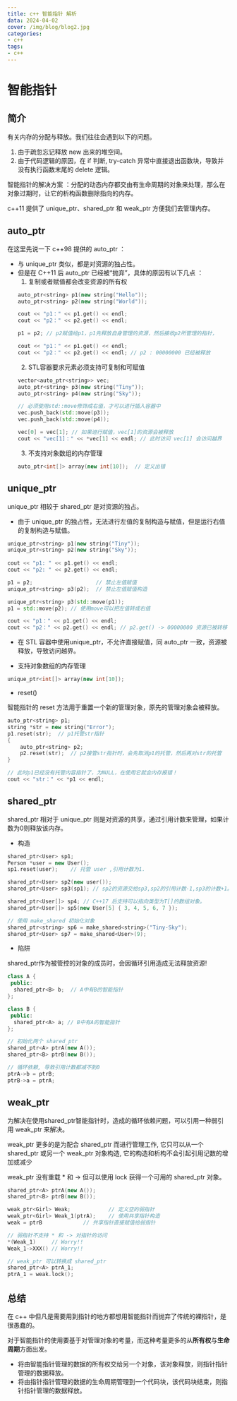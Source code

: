 ```yaml
---
title: c++ 智能指针 解析
data: 2024-04-02
cover: /img/blog/blog2.jpg
categories:
- c++
tags:
- c++
---
```


# 智能指针

## 简介

有关内存的分配与释放。我们往往会遇到以下的问题。
1. 由于疏忽忘记释放 new 出来的堆空间。
2. 由于代码逻辑的原因，在 if 判断, try-catch 异常中直接退出函数块，导致并没有执行函数末尾的 delete 逻辑。

智能指针的解决方案 ：分配的动态内存都交由有生命周期的对象来处理，那么在对象过期时，让它的析构函数删除指向的内存。

c++11 提供了 unique_ptr、shared_ptr 和 weak_ptr 方便我们去管理内存。

<!--more-->

## auto_ptr

在这里先说一下 c++98 提供的 auto_ptr ：
- 与  unique_ptr 类似，都是对资源的独占性。
- 但是在 C++11 后 auto_ptr 已经被“抛弃”，具体的原因有以下几点 ：
  1. 复制或者赋值都会改变资源的所有权
   ```cpp
   auto_ptr<string> p1(new string("Hello"));
   auto_ptr<string> p2(new string("World"));

   cout << "p1：" << p1.get() << endl;
   cout << "p2：" << p2.get() << endl;

   p1 = p2; // p2赋值给p1，p1先释放自身管理的资源，然后接收p2所管理的指针，

   cout << "p1：" << p1.get() << endl;
   cout << "p2：" << p2.get() << endl; // p2 : 00000000 已经被释放
   ```
   2. STL容器要求元素必须支持可复制和可赋值
   ```cpp
   vector<auto_ptr<string>> vec;
   auto_ptr<string> p3(new string("Tiny"));
   auto_ptr<string> p4(new string("Sky"));

   // 必须使用std::move修饰成右值，才可以进行插入容器中
   vec.push_back(std::move(p3));
   vec.push_back(std::move(p4));

   vec[0] = vec[1];	// 如果进行赋值，vec[1]的资源会被释放
   cout << "vec[1]：" << *vec[1] << endl; // 此时访问 vec[1] 会访问越界
   ```
   3. 不支持对象数组的内存管理
   ```cpp
   auto_ptr<int[]> array(new int[10]);	// 定义出错
   ```

## unique_ptr

unique_ptr 相较于 shared_ptr 是对资源的独占。

- 由于 unique_ptr 的独占性，无法进行左值的复制构造与赋值，但是运行右值的复制构造与赋值。

```cpp
unique_ptr<string> p1(new string("Tiny"));
unique_ptr<string> p2(new string("Sky"));
	
cout << "p1: " << p1.get() << endl;
cout << "p2: " << p2.get() << endl;

p1 = p2;					// 禁止左值赋值
unique_ptr<string> p3(p2);	// 禁止左值赋值构造

unique_ptr<string> p3(std::move(p1));
p1 = std::move(p2);	// 使用move可以把左值转成右值

cout << "p1：" << p1.get() << endl;
cout << "p2：" << p2.get() << endl; // p2.get() -> 00000000 资源已被转移
```

- 在 STL 容器中使用unique_ptr，不允许直接赋值，同 auto_ptr 一致，资源被释放，导致访问越界。

- 支持对象数组的内存管理
```cpp
unique_ptr<int[]> array(new int[10]);
```

- reset()

智能指针的 reset 方法用于重置一个新的管理对象，原先的管理对象会被释放。

```cpp
auto_ptr<string> p1;
string *str = new string("Error");
p1.reset(str);	// p1托管str指针
{
	auto_ptr<string> p2;
	p2.reset(str);	// p2接管str指针时，会先取消p1的托管，然后再对str的托管
}

// 此时p1已经没有托管内容指针了，为NULL，在使用它就会内存报错！
cout << "str：" << *p1 << endl;
```

## shared_ptr

shared_ptr 相对于 unique_ptr 则是对资源的共享，通过引用计数来管理，如果计数为0则释放该内存。

- 构造
```cpp
shared_ptr<User> sp1;
Person *user = new User();
sp1.reset(user);	// 托管 user ,引用计数为1.

shared_ptr<User> sp2(new user());
shared_ptr<User> sp3(sp1); // sp2的资源交给sp3,sp2的引用计数-1,sp3的计数+1。

shared_ptr<User[]> sp4; // C++17 后支持可以指向类型为T[]的数组对象。
shared_ptr<User[]> sp5(new User[5] { 3, 4, 5, 6, 7 });

// 使用 make_shared 初始化对象
shared_ptr<string> sp6 = make_shared<string>("Tiny-Sky");
shared_ptr<User> sp7 = make_shared<User>(9);
```

- 陷阱

shared_ptr作为被管控的对象的成员时，会因循环引用造成无法释放资源!

```cpp
class A {
 public:
  shared_ptr<B> b;  // A中有B的智能指针
};

class B {
 public:
  shared_ptr<A> a; // B中有A的智能指针
};

// 初始化两个 shared_ptr
shared_ptr<A> ptrA(new A());
shared_ptr<B> ptrB(new B());

// 循环依赖, 导致引用计数都减不到0
ptrA->b = ptrB;
ptrB->a = ptrA;
```

## weak_ptr

为解决在使用shared_ptr智能指针时，造成的循环依赖问题，可以引用一种弱引用 weak_ptr 来解决。

weak_ptr 更多的是为配合 shared_ptr 而进行管理工作, 它只可以从一个 shared_ptr 或另一个 weak_ptr 对象构造, 它的构造和析构不会引起引用记数的增加或减少

weak_ptr 没有重载 * 和 -> 但可以使用 lock 获得一个可用的 shared_ptr 对象。

```cpp
shared_ptr<A> ptrA(new A());
shared_ptr<B> ptrB(new B());

weak_ptr<Girl> Weak;			// 定义空的弱指针
weak_ptr<Girl> Weak_1(ptrA);	// 使用共享指针构造
weak = ptrB				// 共享指针直接赋值给弱指针

// 弱指针不支持 * 和 -> 对指针的访问
*(Weak_1)     // Worry!!
Weak_1->XXX() // Worry!!

// weak_ptr 可以转换成 shared_ptr
shared_ptr<A> ptrA_1;
ptrA_1 = weak.lock();
```

## 总结

在 c++ 中但凡是需要用到指针的地方都想用智能指针而抛弃了传统的裸指针，是很愚蠢的。

对于智能指针的使用要基于对管理对象的考量，而这种考量更多的从**所有权**与**生命周期**方面出发。

- 将由智能指针管理的数据的所有权交给另一个对象，该对象释放，则指针指针管理的数据释放。
- 将由指针指针管理的数据的生命周期管理到一个代码块，该代码块结束，则指针指针管理的数据释放。